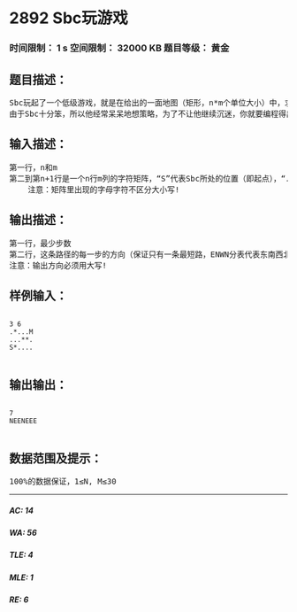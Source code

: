 # 2892 Sbc玩游戏   
### 时间限制： 1 s     空间限制： 32000 KB     题目等级： 黄金  
## 题目描述：  

<pre>
Sbc玩起了一个低级游戏，就是在给出的一面地图（矩形，n*m个单位大小）中，求由起点到达终点的最少步数!
由于Sbc十分笨，所以他经常呆呆地想策略，为了不让他继续沉迷，你就要编程得出最短路告诉他。
</pre>
  
  
## 输入描述：  

<pre>
第一行，n和m
第二到第n+1行是一个n行m列的字符矩阵，“S”代表Sbc所处的位置（即起点），“．”带表空地，“M”代表终点，“*”代表墙(不可穿越)
    注意：矩阵里出现的字母字符不区分大小写!
</pre>
  
  
## 输出描述：  

<pre>
第一行，最少步数
第二行，这条路径的每一步的方向（保证只有一条最短路，ENWN分表代表东南西北）
注意：输出方向必须用大写!
</pre>
  
  
## 样例输入：  

<pre><code>
3 6
.*...M
...**.
S*....
 
</code></pre>
  
  
## 输出输出：  

<pre><code>
7
NEENEEE
 
</code></pre>
  
  
## 数据范围及提示：  

<pre>
100%的数据保证，1≤N, M≤30
</pre>
  
  
***  

##### AC: 14  
##### WA: 56  
##### TLE: 4  
##### MLE: 1  
##### RE: 6  

